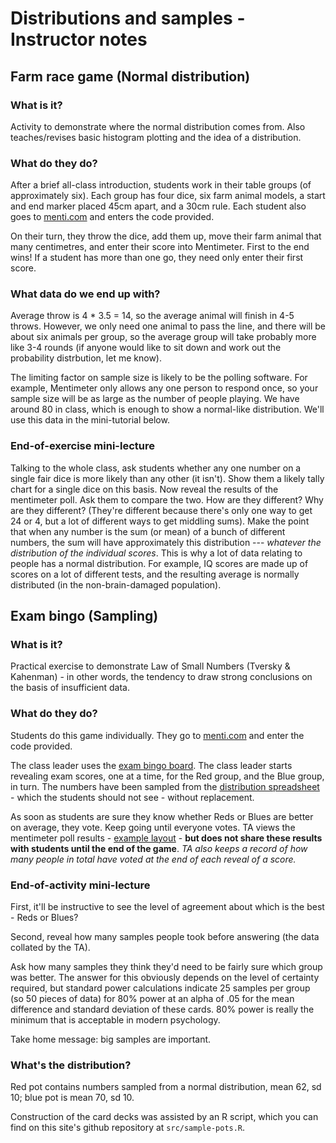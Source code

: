 # Distributions and samples - Instructor notes

## Farm race game (Normal distribution)

### What is it?

Activity to demonstrate where the normal distribution comes from. Also
teaches/revises basic histogram plotting and the idea of a distribution.

### What do they do?

After a brief all-class introduction, students work in their table groups (of
approximately six). Each group has four dice, six farm animal models, a start
and end marker placed 45cm apart, and a 30cm rule. Each student also goes to
[menti.com](https://www.menti.com) and enters the code provided.

On their turn, they throw the dice, add them up, move their farm animal that many
centimetres, and enter their score into Mentimeter. First to the end wins! If a
student has more than one go, they need only enter their first score.

### What data do we end up with?

Average throw is 4 * 3.5 = 14, so the average animal will finish in 4-5
throws. However, we only need one animal to pass the line, and there will be
about six animals per group, so the average group will take probably more like
3-4 rounds (if anyone would like to sit down and work out the probability
distrbution, let me know).

The limiting factor on sample size is likely to be the polling software. For
example, Mentimeter only allows any one person to respond once, so your sample
size will be as large as the number of people playing. We have around 80 in
class, which is enough to show a normal-like distribution. We'll use this data
in the mini-tutorial below.

### End-of-exercise mini-lecture

Talking to the whole class, ask students whether any one number on a single
fair dice is more likely than any other (it isn't). Show them a likely tally
chart for a single dice on this basis. Now reveal the results of the mentimeter
poll. Ask them to compare the two. How are they different? Why are they
different?  (They're different because there's only one way to get 24 or 4, but
a lot of different ways to get middling sums). Make the point that when any
number is the sum (or mean) of a bunch of different numbers, the sum will have
approximately this distribution --- *whatever the distribution of the
individual scores*. This is why a lot of data relating to people has a normal
distribution. For example, IQ scores are made up of scores on a lot of
different tests, and the resulting average is normally distributed (in the
non-brain-damaged population).

## Exam bingo (Sampling)

### What is it?

Practical exercise to demonstrate Law of Small Numbers (Tversky & Kahenman) -
in other words, the tendency to draw strong conclusions on the basis of
insufficient data.

### What do they do?

Students do this game individually. They go to
[menti.com](https://www.menti.com) and enter the code provided.

The class leader uses  the [exam bingo board](data-games.pdf).  The class
leader starts revealing exam scores, one at a time, for the Red group, and the
Blue group, in turn. The numbers have been sampled from the [distribution
spreadsheet](exam-score-sheet.ods) - which the students should not see - without
replacement.

As soon as students are sure they know whether Reds or Blues are better on
average, they vote. Keep going until everyone votes. TA views the mentimeter
poll results - [example layout](bingo-poll.png) - **but does not share these
results with students until the end of the game**. _TA also keeps a record of
how many people in total have voted at the end of each reveal of a score._

### End-of-activity mini-lecture

First, it'll be instructive to see the level of agreement about which is the
best - Reds or Blues?

Second, reveal how many samples people took before answering (the data collated
by the TA).

Ask how many samples they think they'd need to be fairly sure which group was
better. The answer for this obviously depends on the level of certainty
required, but standard power calculations indicate 25 samples per group (so 50
pieces of data) for 80% power at an alpha of .05 for the mean difference and
standard deviation of these cards. 80% power is really the minimum that is
acceptable in modern psychology.

Take home message: big samples are important.

### What's the distribution?

Red pot contains numbers sampled from a normal distribution, mean 62,
sd 10; blue pot is mean 70, sd 10.

Construction of the card decks was assisted by an R script, which you
can find on this site's github repository at `src/sample-pots.R`. 

